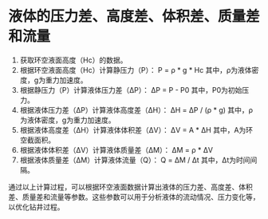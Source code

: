 # 液体的压力差、高度差、体积差、质量差和流量

1.  获取环空液面高度（Hc）的数据。
2.  根据环空液面高度（Hc）计算静压力（P）： P = ρ * g * Hc 其中，ρ为液体密度，g为重力加速度。
3.  根据静压力（P）计算液体压力差（ΔP）： ΔP = P - P0 其中，P0为初始压力。
4.  根据液体压力差（ΔP）计算液体高度差（ΔH）： ΔH = ΔP / (ρ * g) 其中，ρ为液体密度，g为重力加速度。
5.  根据液体高度差（ΔH）计算液体体积差（ΔV）： ΔV = A * ΔH 其中，A为环空截面积。
6.  根据液体体积差（ΔV）计算液体质量差（ΔM）： ΔM = ρ * ΔV
7.  根据液体质量差（ΔM）计算液体流量（Q）： Q = ΔM / Δt 其中，Δt为时间间隔。

通过以上计算过程，可以根据环空液面数据计算出液体的压力差、高度差、体积差、质量差和流量等参数。这些参数可以用于分析液体的流动情况、压力变化等，以优化钻井过程。